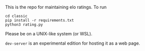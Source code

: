 This is the repo for maintaining elo ratings.
To run

```
cd classic
pip install -r requirements.txt
python3 rating.py
```

Please be on a UNIX-like system (or WSL).

`dev-server` is an experimental edition for hosting it as a web page.
